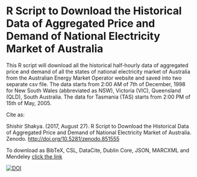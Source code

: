 # R Script to Download the Historical Data of Aggregated Price and Demand of National Electricity Market of Australia

This R script will download all the historical half-hourly data of aggregated price and demand of all the states of national electricity market of Australia from the Australian Energy Market Operator website and saved into two separate csv file. The data starts from 2:00 AM of 7th of December, 1998 for New South Wales (abbreviated as NSW), Victoria (VIC), Queensland (QLD), South Australia. The data for Tasmania (TAS) starts from 2:00 PM of 15th of May, 2005.

Cite as:

Shishir Shakya. (2017, August 27). R Script to Download the Historical Data of Aggregated Price and Demand of National Electricity Market of Australia. Zenodo. http://doi.org/10.5281/zenodo.851555

To download as BibTeX, CSL, DataCite, Dublin Core, JSON, MARCXML and Mendeley [click the link](https://zenodo.org/record/851555/export/hx#.WaMC0z6GNaR)

[![DOI](https://zenodo.org/badge/101568426.svg)](https://zenodo.org/badge/latestdoi/101568426)
